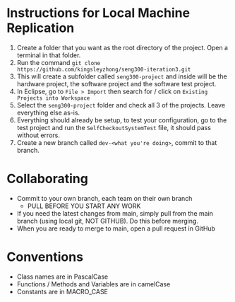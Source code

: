 # Instructions for Local Machine Replication

1. Create a folder that you want as the root directory of the project. Open a terminal in that folder.
2. Run the command `git clone https://github.com/kingsleyzhong/seng300-iteration3.git`
3. This will create a subfolder called `seng300-project` and inside will be the hardware project, the software project and the software test project.
4. In Eclipse, go to `File > Import` then search for / click on `Existing Projects into Workspace`
5. Select the `seng300-project` folder and check all 3 of the projects. Leave everything else as-is.
6. Everything should already be setup, to test your configuration, go to the test project and run the `SelfCheckoutSystemTest` file, it should pass without errors.
7. Create a new branch called `dev-<what you're doing>`, commit to that branch.

# Collaborating

- Commit to your own branch, each team on their own branch
  - PULL BEFORE YOU START ANY WORK
- If you need the latest changes from main, simply pull from the main branch (using local git, NOT GITHUB). Do this before merging.
- When you are ready to merge to main, open a pull request in GitHub


# Conventions

- Class names are in PascalCase
- Functions / Methods and Variables are in camelCase
- Constants are in MACRO_CASE
